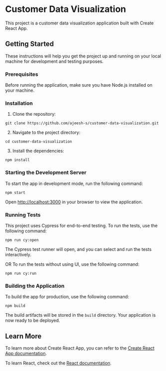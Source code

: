 # Customer Data Visualization

This project is a customer data visualization application built with Create React App.

## Getting Started

These instructions will help you get the project up and running on your local machine for development and testing purposes.

### Prerequisites

Before running the application, make sure you have Node.js installed on your machine.

### Installation

1. Clone the repository:
```
git clone https://github.com/ajeesh-s/customer-data-visualization.git
```
2. Navigate to the project directory:
```
cd customer-data-visualization
```
3. Install the dependencies:
```
npm install
```
### Starting the Development Server

To start the app in development mode, run the following command:
```
npm start
```


Open [http://localhost:3000](http://localhost:3000) in your browser to view the application.

### Running Tests

This project uses Cypress for end-to-end testing. To run the tests, use the following command:

```
npm run cy:open
```

The Cypress test runner will open, and you can select and run the tests interactively.

OR To run the tests without using UI, use the following command:

```
npm run cy:run
```



### Building the Application

To build the app for production, use the following command:

```
npm build
```


The build artifacts will be stored in the `build` directory. Your application is now ready to be deployed.

## Learn More

To learn more about Create React App, you can refer to the [Create React App documentation](https://facebook.github.io/create-react-app/docs/getting-started).

To learn React, check out the [React documentation](https://reactjs.org/).
